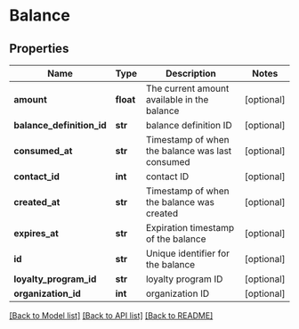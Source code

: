 # Balance

## Properties
Name | Type | Description | Notes
------------ | ------------- | ------------- | -------------
**amount** | **float** | The current amount available in the balance | [optional] 
**balance_definition_id** | **str** | balance definition ID | [optional] 
**consumed_at** | **str** | Timestamp of when the balance was last consumed | [optional] 
**contact_id** | **int** | contact ID | [optional] 
**created_at** | **str** | Timestamp of when the balance was created | [optional] 
**expires_at** | **str** | Expiration timestamp of the balance | [optional] 
**id** | **str** | Unique identifier for the balance | [optional] 
**loyalty_program_id** | **str** | loyalty program ID | [optional] 
**organization_id** | **int** | organization ID | [optional] 

[[Back to Model list]](../README.md#documentation-for-models) [[Back to API list]](../README.md#documentation-for-api-endpoints) [[Back to README]](../README.md)


